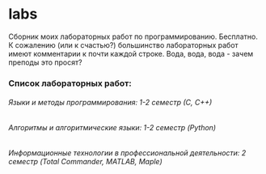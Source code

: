 # labs  
Сборник моих лабораторных работ по программированию. Бесплатно. К сожалению (или к счастью?) большинство лабораторных работ имеют комментарии к почти каждой строке. Вода, вода, вода - зачем преподы это просят?
### Список лабораторных работ:  
###### Языки и методы программирования: 1-2 семестр (С, С++)
###### Алгоритмы и алгоритмические языки: 1-2 семестр (Python)
###### Информационные технологии в профессиональной деятельности: 2 семестр (Total Commander, MATLAB, Maple)
